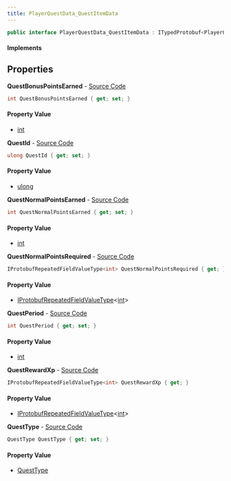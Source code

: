 ```yaml
---
title: PlayerQuestData_QuestItemData
---
```


```csharp
public interface PlayerQuestData_QuestItemData : ITypedProtobuf<PlayerQuestData_QuestItemData>, INativeHandle
```

#### Implements

## Properties

**QuestBonusPointsEarned** - [Source Code](https://github.com/swiftly-solution/swiftlys2/blob/main/managed/src/SwiftlyS2.Generated/Protobufs/Interfaces/PlayerQuestData_QuestItemData.cs#L19)

```csharp
int QuestBonusPointsEarned { get; set; }
```

#### Property Value

- [int](https://learn.microsoft.com/dotnet/api/system.int32)

**QuestId** - [Source Code](https://github.com/swiftly-solution/swiftlys2/blob/main/managed/src/SwiftlyS2.Generated/Protobufs/Interfaces/PlayerQuestData_QuestItemData.cs#L13)

```csharp
ulong QuestId { get; set; }
```

#### Property Value

- [ulong](https://learn.microsoft.com/dotnet/api/system.uint64)

**QuestNormalPointsEarned** - [Source Code](https://github.com/swiftly-solution/swiftlys2/blob/main/managed/src/SwiftlyS2.Generated/Protobufs/Interfaces/PlayerQuestData_QuestItemData.cs#L16)

```csharp
int QuestNormalPointsEarned { get; set; }
```

#### Property Value

- [int](https://learn.microsoft.com/dotnet/api/system.int32)

**QuestNormalPointsRequired** - [Source Code](https://github.com/swiftly-solution/swiftlys2/blob/main/managed/src/SwiftlyS2.Generated/Protobufs/Interfaces/PlayerQuestData_QuestItemData.cs#L22)

```csharp
IProtobufRepeatedFieldValueType<int> QuestNormalPointsRequired { get; }
```

#### Property Value

- [IProtobufRepeatedFieldValueType](/docs/api/shared/netmessages/iprotobufrepeatedfieldvaluetype-1)<[int](https://learn.microsoft.com/dotnet/api/system.int32)>

**QuestPeriod** - [Source Code](https://github.com/swiftly-solution/swiftlys2/blob/main/managed/src/SwiftlyS2.Generated/Protobufs/Interfaces/PlayerQuestData_QuestItemData.cs#L28)

```csharp
int QuestPeriod { get; set; }
```

#### Property Value

- [int](https://learn.microsoft.com/dotnet/api/system.int32)

**QuestRewardXp** - [Source Code](https://github.com/swiftly-solution/swiftlys2/blob/main/managed/src/SwiftlyS2.Generated/Protobufs/Interfaces/PlayerQuestData_QuestItemData.cs#L25)

```csharp
IProtobufRepeatedFieldValueType<int> QuestRewardXp { get; }
```

#### Property Value

- [IProtobufRepeatedFieldValueType](/docs/api/shared/netmessages/iprotobufrepeatedfieldvaluetype-1)<[int](https://learn.microsoft.com/dotnet/api/system.int32)>

**QuestType** - [Source Code](https://github.com/swiftly-solution/swiftlys2/blob/main/managed/src/SwiftlyS2.Generated/Protobufs/Interfaces/PlayerQuestData_QuestItemData.cs#L31)

```csharp
QuestType QuestType { get; set; }
```

#### Property Value

- [QuestType](/docs/api/shared/protobufdefinitions/questtype)

